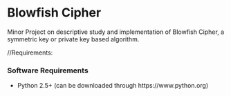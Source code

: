 # Blowfish Cipher
Minor Project on descriptive study and implementation of Blowfish Cipher, a symmetric key or private key based algorithm.

//Requirements:

<H3>Software Requirements</H3>
<ul>
    <li> Python 2.5+ (can be downloaded through https://www.python.org)
</ul>
